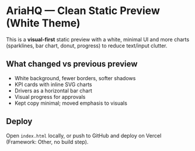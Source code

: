 # AriaHQ — Clean Static Preview (White Theme)

This is a **visual-first** static preview with a white, minimal UI and more charts (sparklines, bar chart, donut, progress) to reduce text/input clutter.

## What changed vs previous preview
- White background, fewer borders, softer shadows
- KPI cards with inline SVG charts
- Drivers as a horizontal bar chart
- Visual progress for approvals
- Kept copy minimal; moved emphasis to visuals

## Deploy
Open `index.html` locally, or push to GitHub and deploy on Vercel (Framework: Other, no build step).
